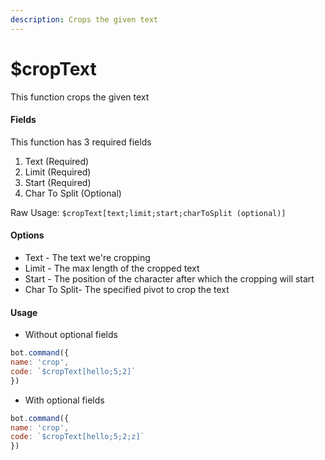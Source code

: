 ```yaml
---
description: Crops the given text
---
```


# $cropText

This function crops the given text

#### Fields

This function has 3 required fields

1. Text \(Required\)
2. Limit \(Required\)
3. Start \(Required\)
4. Char To Split \(Optional\)

Raw Usage: `$cropText[text;limit;start;charToSplit (optional)]`

#### Options

* Text - The text we're cropping
* Limit - The max length of the cropped text
* Start - The position of the character after which the cropping will start
* Char To Split-  The specified pivot to crop the text


#### Usage

- Without optional fields

```javascript
bot.command({
name: 'crop',
code: `$cropText[hello;5;2]`
})
```

- With optional fields

```javascript
bot.command({
name: 'crop',
code: `$cropText[hello;5;2;z]`
})
```

